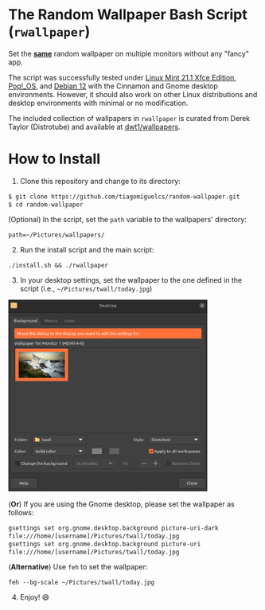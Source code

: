 # The Random Wallpaper Bash Script (`rwallpaper`)
Set the <ins><b>same</b></ins> random wallpaper on multiple monitors without any "fancy" app. 

The script was successfully tested under [Linux Mint 21.1 Xfce Edition](https://linuxmint.com/rel_vera_xfce_whatsnew.php), [Pop!_OS](https://pop.system76.com/), and [Debian 12](https://www.debian.org/index.pt.html) with the Cinnamon and Gnome desktop environments. However, it should also work on other Linux distributions and desktop environments with minimal or no modification.

The included collection of wallpapers in `rwallpaper` is curated from Derek Taylor (Distrotube) and available at [dwt1/wallpapers](https://gitlab.com/dwt1/wallpapers).

# How to Install
1. Clone this repository and change to its directory:
```
$ git clone https://github.com/tiagomiguelcs/random-wallpaper.git
$ cd random-wallpaper
```
(Optional) In the script, set the ``path`` variable to the wallpapers' directory:
```
path=~/Pictures/wallpapers/ 
```
2. Run the install script and the main script:
```
./install.sh && ./rwallpaper
```
3. In your desktop settings, set the wallpaper to the one defined in the script (i.e., ``~/Pictures/twall/today.jpg``)

<img src="screenshots/desktop-settings.png" width="400px" height="385px" alt="desktop-settings"/>

(**Or**) If you are using the Gnome desktop, please set the wallpaper as follows:
```
gsettings set org.gnome.desktop.background picture-uri-dark file:///home/[username]/Pictures/twall/today.jpg
gsettings set org.gnome.desktop.background picture-uri file:///home/[username]/Pictures/twall/today.jpg
```
(**Alternative**) Use `feh` to set the wallpaper: 
```
feh --bg-scale ~/Pictures/twall/today.jpg
```
4. Enjoy! 😄
